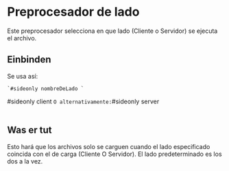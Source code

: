 # Preprocesador de lado

Este preprocesador selecciona en que lado (Cliente o Servidor) se ejecuta el archivo.

## Einbinden

Se usa así:

`` `#sideonly nombreDeLado ` ``

#sideonly client ` O alternativamente: `#sideonly server  <br/>  <br/>

## Was er tut

Esto hará que los archivos solo se carguen cuando el lado especificado coincida con el de carga (Cliente O Servidor). El lado predeterminado es los dos a la vez.
